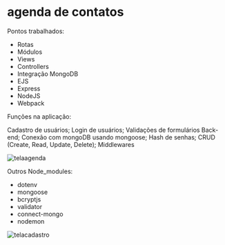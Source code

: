 # agenda de contatos


Pontos trabalhados:
- Rotas
- Módulos
- Views
- Controllers
- Integração MongoDB
- EJS
- Express
- NodeJS
- Webpack

Funções na aplicação:

Cadastro de usuários;
Login de usuários;
Validações de formulários Back-end;
Conexão com mongoDB usando mongoose;
Hash de senhas;
CRUD (Create, Read, Update, Delete);
Middlewares

![telaagenda](https://user-images.githubusercontent.com/88331289/145999791-9995035f-6045-4ede-ab11-de71ee45ed59.png)

Outros Node_modules:
- dotenv
- mongoose
- bcryptjs
- validator
- connect-mongo
- nodemon

![telacadastro](https://user-images.githubusercontent.com/88331289/146001455-299e2eed-4000-493f-8ccc-4c4a4835f9b7.png)

